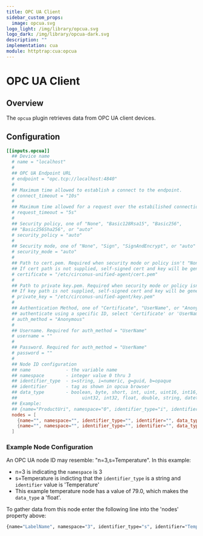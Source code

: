 ```yaml
---
title: OPC UA Client
sidebar_custom_props:
  image: opcua.svg
logo_light: /img/library/opcua.svg
logo_dark: /img/library/opcua-dark.svg
description: ""
implementation: cua
module: httptrap:cua:opcua
---
```


# OPC UA Client

## Overview

The `opcua` plugin retrieves data from OPC UA client devices.

## Configuration

```toml
[[inputs.opcua]]
  ## Device name
  # name = "localhost"
  #
  ## OPC UA Endpoint URL
  # endpoint = "opc.tcp://localhost:4840"
  #
  ## Maximum time allowed to establish a connect to the endpoint.
  # connect_timeout = "10s"
  #
  ## Maximum time allowed for a request over the estabilished connection.
  # request_timeout = "5s"
  #
  ## Security policy, one of "None", "Basic128Rsa15", "Basic256",
  ## "Basic256Sha256", or "auto"
  # security_policy = "auto"
  #
  ## Security mode, one of "None", "Sign", "SignAndEncrypt", or "auto"
  # security_mode = "auto"
  #
  ## Path to cert.pem. Required when security mode or policy isn't "None".
  ## If cert path is not supplied, self-signed cert and key will be generated.
  # certificate = "/etc/circonus-unified-agent/cert.pem"
  #
  ## Path to private key.pem. Required when security mode or policy isn't "None".
  ## If key path is not supplied, self-signed cert and key will be generated.
  # private_key = "/etc/circonus-unified-agent/key.pem"
  #
  ## Authentication Method, one of "Certificate", "UserName", or "Anonymous".  To
  ## authenticate using a specific ID, select 'Certificate' or 'UserName'
  # auth_method = "Anonymous"
  #
  ## Username. Required for auth_method = "UserName"
  # username = ""
  #
  ## Password. Required for auth_method = "UserName"
  # password = ""
  #
  ## Node ID configuration
  ## name             - the variable name
  ## namespace        - integer value 0 thru 3
  ## identifier_type  - s=string, i=numeric, g=guid, b=opaque
  ## identifier       - tag as shown in opcua browser
  ## data_type        - boolean, byte, short, int, uint, uint16, int16,
  ##                        uint32, int32, float, double, string, datetime, number
  ## Example:
  ## {name="ProductUri", namespace="0", identifier_type="i", identifier="2262", data_type="string", description="http://open62541.org"}
  nodes = [
    {name="", namespace="", identifier_type="", identifier="", data_type="", description=""},
    {name="", namespace="", identifier_type="", identifier="", data_type="", description=""},
  ]
```

### Example Node Configuration

An OPC UA node ID may resemble: "n=3,s=Temperature". In this example:

- n=3 is indicating the `namespace` is 3
- s=Temperature is indicting that the `identifier_type` is a string and `identifier` value is 'Temperature'
- This example temperature node has a value of 79.0, which makes the `data_type` a 'float'.

To gather data from this node enter the following line into the 'nodes' property above:

```sh
{name="LabelName", namespace="3", identifier_type="s", identifier="Temperature", data_type="float", description="Description of node"},
```
